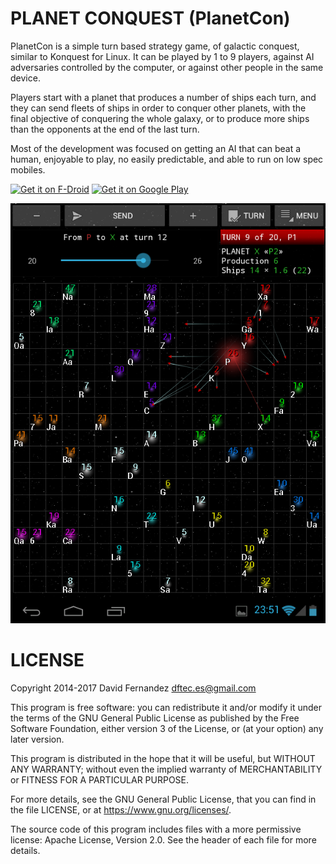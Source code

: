 PLANET CONQUEST (PlanetCon)
===========================

PlanetCon is a simple turn based strategy game, of galactic conquest, similar to 
Konquest for Linux. It can be played by 1 to 9 players, against AI adversaries 
controlled by the computer, or against other people in the same device.

Players start with a planet that produces a number of ships each turn, and they 
can send fleets of ships in order to conquer other planets, with the final 
objective of conquering the whole galaxy, or to produce more ships than the 
opponents at the end of the last turn.

Most of the development was focused on getting an AI that can beat a human, 
enjoyable to play, no easily predictable, and able to run on low spec mobiles.

<a href="https://f-droid.org/repository/browse/?fdid=com.dftec.planetcon" target="_blank">
<img src="https://f-droid.org/badge/get-it-on.png" alt="Get it on F-Droid" height="90"/></a>
<a href="https://play.google.com/store/apps/details?id=com.dftec.planetcon" target="_blank">
<img src="https://play.google.com/intl/en_us/badges/images/generic/en-play-badge.png" alt="Get it on Google Play" height="90"/></a>

![Screenshot](Screenshot.png?raw=true)

# LICENSE

Copyright 2014-2017  David Fernandez <dftec.es@gmail.com>

This program is free software: you can redistribute it and/or modify
it under the terms of the GNU General Public License as published by
the Free Software Foundation, either version 3 of the License, or
(at your option) any later version.

This program is distributed in the hope that it will be useful,
but WITHOUT ANY WARRANTY; without even the implied warranty of
MERCHANTABILITY or FITNESS FOR A PARTICULAR PURPOSE.

For more details, see the GNU General Public License, that you can find 
in the file LICENSE, or at <https://www.gnu.org/licenses/>.

The source code of this program includes files with a more permissive license: 
Apache License, Version 2.0. See the header of each file for more details.
